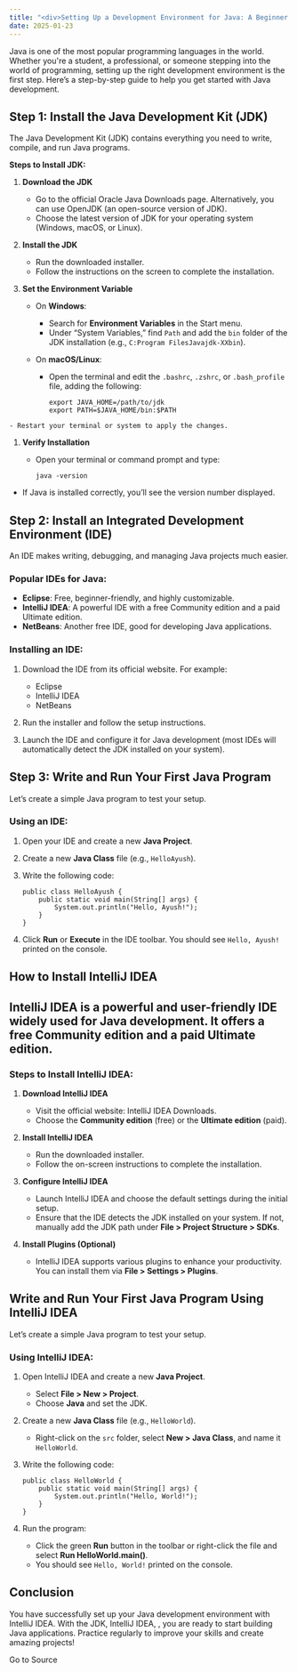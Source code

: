 ```yaml
---
title: "<div>Setting Up a Development Environment for Java: A Beginner's Guide</div>"
date: 2025-01-23
---
```


Java is one of the most popular programming languages in the world. Whether you're a student, a professional, or someone stepping into the world of programming, setting up the right development environment is the first step. Here’s a step-by-step guide to help you get started with Java development.

## Step 1: Install the Java Development Kit (JDK)

The Java Development Kit (JDK) contains everything you need to write, compile, and run Java programs.

**Steps to Install JDK:**

1. **Download the JDK**
    
    - Go to the official Oracle Java Downloads page. Alternatively, you can use OpenJDK (an open-source version of JDK).
    - Choose the latest version of JDK for your operating system (Windows, macOS, or Linux).
2. **Install the JDK**
    
    - Run the downloaded installer.
    - Follow the instructions on the screen to complete the installation.
3. **Set the Environment Variable**
    
    - On **Windows**:
        
        - Search for **Environment Variables** in the Start menu.
        - Under “System Variables,” find `Path` and add the `bin` folder of the JDK installation (e.g., `C:Program FilesJavajdk-XXbin`).
    - On **macOS/Linux**:
        
        - Open the terminal and edit the `.bashrc`, `.zshrc`, or `.bash_profile` file, adding the following:  
            
            ```
            export JAVA_HOME=/path/to/jdk
            export PATH=$JAVA_HOME/bin:$PATH
            ```
            

```
- Restart your terminal or system to apply the changes.
```

1. **Verify Installation**
    
    - Open your terminal or command prompt and type:  
        
        ```
        java -version
        ```
        

- If Java is installed correctly, you’ll see the version number displayed.

## Step 2: Install an Integrated Development Environment (IDE)

An IDE makes writing, debugging, and managing Java projects much easier.

### Popular IDEs for Java:

- **Eclipse**: Free, beginner-friendly, and highly customizable.
- **IntelliJ IDEA**: A powerful IDE with a free Community edition and a paid Ultimate edition.
- **NetBeans**: Another free IDE, good for developing Java applications.

### Installing an IDE:

1. Download the IDE from its official website. For example:
    
    - Eclipse
    - IntelliJ IDEA
    - NetBeans
2. Run the installer and follow the setup instructions.
3. Launch the IDE and configure it for Java development (most IDEs will automatically detect the JDK installed on your system).

## Step 3: Write and Run Your First Java Program

Let’s create a simple Java program to test your setup.

### Using an IDE:

1. Open your IDE and create a new **Java Project**.
2. Create a new **Java Class** file (e.g., `HelloAyush`).
3. Write the following code:  
    
    ```
    public class HelloAyush {
        public static void main(String[] args) {
            System.out.println("Hello, Ayush!");
        }
    }
    ```
    
4. Click **Run** or **Execute** in the IDE toolbar. You should see `Hello, Ayush!` printed on the console.
    

## How to Install IntelliJ IDEA

## IntelliJ IDEA is a powerful and user-friendly IDE widely used for Java development. It offers a free Community edition and a paid Ultimate edition.

### Steps to Install IntelliJ IDEA:

1. **Download IntelliJ IDEA**
    
    - Visit the official website: IntelliJ IDEA Downloads.
    - Choose the **Community edition** (free) or the **Ultimate edition** (paid).
2. **Install IntelliJ IDEA**
    
    - Run the downloaded installer.
    - Follow the on-screen instructions to complete the installation.
3. **Configure IntelliJ IDEA**
    
    - Launch IntelliJ IDEA and choose the default settings during the initial setup.
    - Ensure that the IDE detects the JDK installed on your system. If not, manually add the JDK path under **File > Project Structure > SDKs**.
4. **Install Plugins (Optional)**
    
    - IntelliJ IDEA supports various plugins to enhance your productivity. You can install them via **File > Settings > Plugins**.

## Write and Run Your First Java Program Using IntelliJ IDEA

Let’s create a simple Java program to test your setup.

### Using IntelliJ IDEA:

1. Open IntelliJ IDEA and create a new **Java Project**.
    
    - Select **File > New > Project**.
    - Choose **Java** and set the JDK.
2. Create a new **Java Class** file (e.g., `HelloWorld`).
    
    - Right-click on the `src` folder, select **New > Java Class**, and name it `HelloWorld`.
3. Write the following code:  
    
    ```
    public class HelloWorld {
        public static void main(String[] args) {
            System.out.println("Hello, World!");
        }
    }
    ```
    
4. Run the program:
    
    - Click the green **Run** button in the toolbar or right-click the file and select **Run HelloWorld.main()**.
    - You should see `Hello, World!` printed on the console.

## Conclusion

You have successfully set up your Java development environment with IntelliJ IDEA. With the JDK, IntelliJ IDEA, , you are ready to start building Java applications. Practice regularly to improve your skills and create amazing projects!

Go to Source
